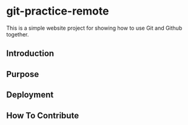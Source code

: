 # git-practice-remote

This is a simple website project for showing how to use Git and Github together.

## Introduction

## Purpose

## Deployment

## How To Contribute